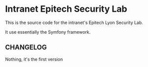 Intranet Epitech Security Lab
=============================

This is the source code for the intranet's Epitech Lyon Security Lab.

It use essentially the Symfony framework.


CHANGELOG
---------

Nothing, it's the first version